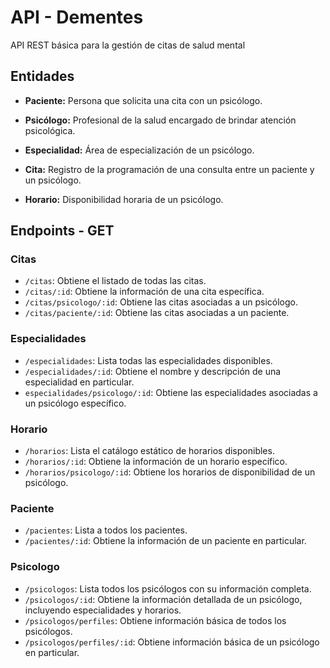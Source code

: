 # API - Dementes

API REST básica para la gestión de citas de salud mental

## Entidades

- **Paciente:** Persona que solicita una cita con un psicólogo.

- **Psicólogo:** Profesional de la salud encargado de brindar atención psicológica.

- **Especialidad:** Área de especialización de un psicólogo.

- **Cita:** Registro de la programación de una consulta entre un paciente y un psicólogo.

- **Horario:** Disponibilidad horaria de un psicólogo.

## Endpoints - GET

### Citas

- `/citas`: Obtiene el listado de todas las citas.
- `/citas/:id`: Obtiene la información de una cita específica.
- `/citas/psicologo/:id`: Obtiene las citas asociadas a un psicólogo.
- `/citas/paciente/:id`: Obtiene las citas asociadas a un paciente.

### Especialidades

- `/especialidades`: Lista todas las especialidades disponibles.
- `/especialidades/:id`: Obtiene el nombre y descripción de una especialidad en particular.
- `especialidades/psicologo/:id`: Obtiene las especialidades asociadas a un psicólogo específico.

### Horario

- `/horarios`: Lista el catálogo estático de horarios disponibles.
- `/horarios/:id`: Obtiene la información de un horario específico.
- `/horarios/psicologo/:id`: Obtiene los horarios de disponibilidad de un psicólogo.

### Paciente

- `/pacientes`: Lista a todos los pacientes.
- `/pacientes/:id`: Obtiene la información de un paciente en particular.

### Psicologo

- `/psicologos`: Lista todos los psicólogos con su información completa.
- `/psicologos/:id`: Obtiene la información detallada de un psicólogo, incluyendo especialidades y horarios.
- `/psicologos/perfiles`: Obtiene información básica de todos los psicólogos.
- `/psicologos/perfiles/:id`: Obtiene información básica de un psicólogo en particular.

